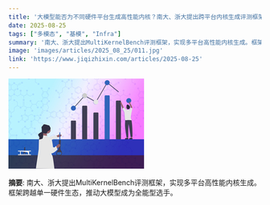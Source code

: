 ```yaml
---
title: '大模型能否为不同硬件平台生成高性能内核？南大、浙大提出跨平台内核生成评测框架MultiKernelBench'
date: 2025-08-25
tags: ["多模态", "基模", "Infra"]
summary: '南大、浙大提出MultiKernelBench评测框架，实现多平台高性能内核生成。框架跨越单一硬件生态，推动大模型成为全能型选手。'
image: 'images/articles/2025_08_25/011.jpg'
link: 'https://www.jiqizhixin.com/articles/2025-08-25'
---
```

![大模型能否为不同硬件平台生成高性能内核？南大、浙大提出跨平台内核生成评测框架MultiKernelBench](images/articles/2025_08_25/011.jpg)

**摘要**: 南大、浙大提出MultiKernelBench评测框架，实现多平台高性能内核生成。框架跨越单一硬件生态，推动大模型成为全能型选手。
